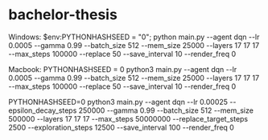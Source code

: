 # bachelor-thesis

Windows: 
$env:PYTHONHASHSEED = "0"; python main.py --agent dqn --lr 0.0005 --gamma 0.99 --batch_size 512 --mem_size 25000 --layers 17 17 17 --max_steps 100000 --replace 50 --save_interval 10 --render_freq 0

Macbook: 
PYTHONHASHSEED = 0 python3 main.py --agent dqn --lr 0.0005 --gamma 0.99 --batch_size 512 --mem_size 25000 --layers 17 17 17 --max_steps 100000 --replace 50 --save_interval 10 --render_freq 0

PYTHONHASHSEED=0 python3 main.py --agent dqn --lr 0.00025 --epsilon_decay_steps 250000 --gamma 0.99 --batch_size 512 --mem_size 500000 --layers 17 17 17 --max_steps 50000000 --replace_target_steps 2500 --exploration_steps 12500 --save_interval 100 --render_freq 0